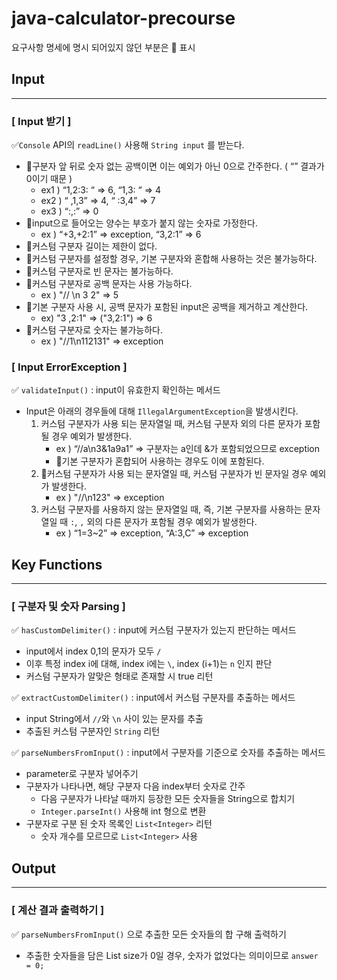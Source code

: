 # java-calculator-precourse
요구사항 명세에 명시 되어있지 않던 부분은 🔺 표시

## Input

---

### [ Input 받기 ]
✅`Console` API의 `readLine()` 사용해 `String input` 를 받는다.
  - 🔺구분자 앞 뒤로 숫자 없는 공백이면 이는 예외가 아닌 0으로 간주한다. ( “” 결과가 0이기 때문 ) 
      - ex1 ) “1,2:3: “ ⇒ 6, “1,3: “ ⇒ 4
      - ex2 ) “ ,1,3” ⇒ 4, “ :3,4” ⇒ 7
      - ex3 ) “:,:” ⇒ 0
  - 🔺input으로 들어오는 양수는 부호가 붙지 않는 숫자로 가정한다.
      - ex ) “+3,+2:1” ⇒ exception, “3,2:1” ⇒ 6
  - 🔺커스텀 구분자 길이는 제한이 없다.
  - 🔺커스텀 구분자를 설정할 경우, 기본 구분자와 혼합해 사용하는 것은 불가능하다.
  - 🔺커스텀 구분자로 빈 문자는 불가능하다.
  - 🔺커스텀 구분자로 공백 문자는 사용 가능하다.
    - ex ) "// \n 3 2" ⇒ 5
  - 🔺기본 구분자 사용 시, 공백 문자가 포함된 input은 공백을 제거하고 계산한다.
      - ex) "3  ,2:1" ⇒ ("3,2:1") ⇒ 6
  - 🔺커스텀 구분자로 숫자는 불가능하다.
    - ex ) "//1\n112131" ⇒ exception

### [ Input ErrorException ]
✅ `validateInput()` : input이 유효한지 확인하는 메서드
  - Input은 아래의 경우들에 대해 `IllegalArgumentException`을 발생시킨다.
      1. 커스텀 구분자가 사용 되는 문자열일 때, 커스텀 구분자 외의 다른 문자가 포함될 경우 예외가 발생한다.
          - ex ) “//a\n3&1a9a1” ⇒ 구분자는 a인데 &가 포함되었으므로 exception
          - 🔺기본 구분자가 혼합되어 사용하는 경우도 이에 포함된다.
      2. 🔺커스텀 구분자가 사용 되는 문자열일 때, 커스텀 구분자가 빈 문자일 경우 예외가 발생한다.
         - ex ) "//\n123" ⇒ exception
      3. 커스텀 구분자를 사용하지 않는 문자열일 때, 즉, 기본 구분자를 사용하는 문자열일 때 `:`, `,` 외의 다른 문자가 포함될 경우 예외가 발생한다.
          - ex ) “1=3~2” ⇒ exception, “A:3,C” ⇒ exception

## Key Functions

---

### [ 구분자 및 숫자 Parsing ]
✅ `hasCustomDelimiter()` : input에 커스텀 구분자가 있는지 판단하는 메서드
  - input에서 index 0,1의 문자가 모두 `/`
  - 이후 특정 index i에 대해, index i에는 `\`, index (i+1)는 `n` 인지 판단
  - 커스텀 구분자가 알맞은 형태로 존재할 시 true 리턴


✅ `extractCustomDelimiter()` : input에서 커스텀 구분자를 추출하는 메서드
  - input String에서 `//`와 `\n` 사이 있는 문자를 추출
  - 추출된 커스텀 구분자인 `String` 리턴


✅ `parseNumbersFromInput()` : input에서 구분자를 기준으로 숫자를 추출하는 메서드
  - parameter로 구분자 넣어주기
  - 구분자가 나타나면, 해당 구분자 다음 index부터 숫자로 간주
      - 다음 구분자가 나타날 때까지 등장한 모든 숫자들을 String으로 합치기
      - `Integer.parseInt()` 사용해 int 형으로 변환
  - 구분자로 구분 된 숫자 목록인 `List<Integer>` 리턴
      - 숫자 개수를 모르므로 `List<Integer>` 사용


## Output

---

### [ 계산 결과 출력하기 ]

✅ `parseNumbersFromInput()` 으로 추출한 모든 숫자들의 합 구해 출력하기
  - 추출한 숫자들을 담은 List size가 0일 경우, 숫자가 없었다는 의미이므로 `answer = 0;`



